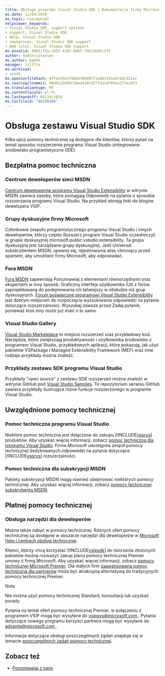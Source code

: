 ```yaml
---
title: Obsługa programu Visual Studio SDK | Dokumentacja firmy Microsoft
ms.date: 11/04/2016
ms.topic: conceptual
helpviewer_keywords:
- Visual Studio SDK, support options
- support, Visual Studio SDK
- Help, Visual Studio SDK
- newsgroups, Visual Studio SDK support
- Web sites, Visual Studio SDK support
ms.assetid: d9011f5a-cb53-418f-9d8f-74b15b9fc5f5
author: madskristensen
ms.author: madsk
manager: jillfra
ms.workload:
- vssdk
ms.openlocfilehash: 8ffe939e2f8b8470b89ff1e8837e5a074dc321ec
ms.sourcegitcommit: 40d612240dc5bea418cd27fdacdf85ea177e2df3
ms.translationtype: MT
ms.contentlocale: pl-PL
ms.lasthandoff: 05/29/2019
ms.locfileid: "66338366"
---
```

# <a name="support-for-the-visual-studio-sdk"></a>Obsługa zestawu Visual Studio SDK
Kilka opcji pomocy technicznej są dostępne dla klientów, którzy pytań na temat sposobu rozszerzenia programu Visual Studio zintegrowane środowisko programistyczne (IDE).

## <a name="free-support"></a>Bezpłatna pomoc techniczna

### <a name="msdn-development-center"></a>Centrum deweloperów sieci MSDN
 [Centrum deweloperów programu Visual Studio Extensibility](http://go.microsoft.com/fwlink/?LinkID=84381) w witrynie MSDN zawiera zasoby, które pomagają Odpowiedz na pytania o sposobie rozszerzania programu Visual Studio. Na przykład istnieją linki do blogów dewelopera VSIP.

### <a name="microsoft-newsgroups"></a>Grupy dyskusyjne firmy Microsoft
 Członkowie zespołu programistycznego programu Visual Studio i innych deweloperów, którzy często Rozszerz program Visual Studio uczestniczyć w grupie dyskusyjnej microsoft.public.vstudio.extensibility. Ta grupa dyskusyjna jest zarządzane grupy dyskusyjnej. Jeśli Universal subskrybentem MSDN, upewnij się, rejestrowania alias chroniący przed spamem, aby umożliwić firmy Microsoft, aby odpowiadać.

### <a name="msdn-forums"></a>Fora MSDN
 [Fora MSDN](http://go.microsoft.com/fwlink/?LinkID=76632) zapewniają Porozmawiaj z elementami równorzędnymi oraz ekspertami w inny sposób. Graficzny interfejs użytkownika (UI) z forów zaprojektowaną do podejmowania ich łatwiejszy w obsłudze niż grup dyskusyjnych. [Forum poświęcone programowi Visual Studio Extensibility](http://go.microsoft.com/fwlink/?LinkID=121964) jest dobrym miejscem do rozpoczęcia wyszukiwania odpowiedzi na pytania dotyczące rozszerzalności. Wyszukaj zawsze przed Zadaj pytanie, ponieważ ktoś inny może już mieć o to samo.

### <a name="visual-studio-gallery"></a>Visual Studio Gallery
 [Visual Studio Marketplace](https://marketplace.visualstudio.com/) to miejsce rozszerzeń oraz przykładowy kod. Narzędzia, które zwiększają produktywność i użytkownika środowisko z programem Visual Studio, przykładowych aplikacji, które pokazują, jak użyć pakietów VSPackage i Managed Extensibility Framework (MEF) oraz inne rodzaje przykłady można znaleźć.

### <a name="visual-studio-sdk-samples"></a>Przykłady zestawu SDK programu Visual Studio

Przykłady "open source" z zestawu SDK rozszerzeń można znaleźć w witrynie GitHub pod [Visual Studio Samples](https://github.com/Microsoft/VSSDK-Extensibility-Samples). To repozytorium serwisu GitHub zawiera przykłady ilustrujące różne funkcje rozszerzonego w programie Visual Studio.

## <a name="included-support"></a>Uwzględnione pomocy technicznej

### <a name="visual-studio-product-support"></a>Pomoc techniczna programu Visual Studio
 Niektóre pomoc techniczna jest dołączone do zakupu [!INCLUDE[vsprvs](../code-quality/includes/vsprvs_md.md)] produktów. Aby uzyskać więcej informacji, zobacz [pomoc techniczna dla programu Visual Studio](https://msdn.microsoft.com/vstudio/cc136615.aspx). Firma Microsoft udostępnia zespół pomocy technicznej dedykowanych odpowiedzi na pytania dotyczące [!INCLUDE[vsprvs](../code-quality/includes/vsprvs_md.md)] rozszerzalności.

### <a name="msdn-subscription-support"></a>Pomoc techniczna dla subskrypcji MSDN
 Pakiety subskrypcji MSDN mogą również obejmować niektórych pomocy technicznej. Aby uzyskać więcej informacji, zobacz [pomocy technicznej subskrybenta MSDN](https://msdn.microsoft.com/subscriptions/aa718661.aspx).

## <a name="paid-support"></a>Płatnej pomocy technicznej

### <a name="developer-tools-support"></a>Obsługa narzędzi dla deweloperów

Można także nabyć w pomocy technicznej. Różnych ofert pomocy technicznej są dostępne w obszarze narzędzi dla deweloperów w [Microsoft Help i centrach obsługi technicznej](https://support.microsoft.com/supportforbusiness/productselection?fltadd=sps-business-1&sapId=4fd4947b-15ea-ce01-080f-97f2ca3c76e8).

Klienci, którzy chcą korzystać [!INCLUDE[vsipsdk](../extensibility/includes/vsipsdk_md.md)] do tworzenia złożonych pakietów można rozważyć zakup planu pomocy technicznej Premier umowy z firmą Microsoft. Aby uzyskać więcej informacji, zobacz [pomocy technicznej Microsoft Premier](https://support.microsoft.com/premier). Dla małych firm [zaawansowaną pomoc techniczną dla partnerów](https://partner.microsoft.com/support/advanced-cloud-support) może być atrakcyjną alternatywą do tradycyjnych pomocy technicznej Premier.

> [!NOTE]
> Nie można użyć pomocy technicznej Standard, konsultacji lub uzyskać porady.

Pytania na temat ofert pomocy technicznej Premier, w połączeniu z programem VSIP mogą być wysyłane do [ vsipsvs@microsoft.com ](mailto:vsipsvs@microsoft.com). Pytania dotyczące nowego programu korzyści partnera mogą być wysyłane do [ advantg@microsoft.com ](mailto:advantg@microsoft.com).

Informacje dotyczące obsługi poszczególnych żądań znajduje się w temacie [poszczególnych żądań pomocy technicznej](http://go.microsoft.com/fwlink/?LinkID=82385).

## <a name="see-also"></a>Zobacz też

- [Porozmawiaj z nami](../ide/feedback-options.md)